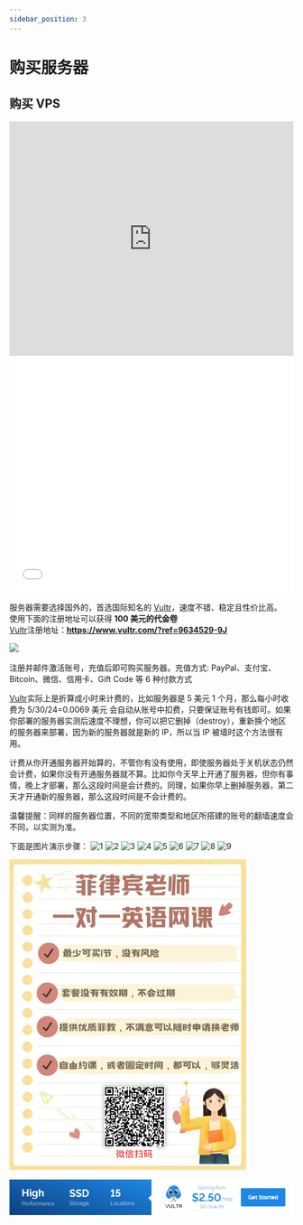 ```yaml
---
sidebar_position: 3
---
```


# 购买服务器

## 购买 VPS

<iframe width="100%" height="415" src="https://www.youtube.com/embed/XKSbXuAoicc" frameborder="0" allow="autoplay; encrypted-media" allowfullscreen></iframe>
<iframe width="100%" height="415" src="//player.bilibili.com/player.html?aid=26516323&cid=45583188&page=1" scrolling="no" border="0" frameborder="no" framespacing="0" allowfullscreen="true"> </iframe>

服务器需要选择国外的，首选国际知名的 [Vultr](https://www.vultr.com/?ref=9634529-9J)，速度不错、稳定且性价比高。<br />
使用下面的注册地址可以获得 **100 美元的代金卷**<br />
[Vultr](https://www.vultr.com/?ref=9634529-9J)注册地址：**https://www.vultr.com/?ref=9634529-9J**

<!-- <a href="https://www.vultr.com/?ref=9634529-9J">![](./images/banner_1.png)</a> -->

<a href="https://www.vultr.com/?ref=9634529-9J">![](https://www.vultr.com/media/banner_1.png)</a>

注册并邮件激活账号，充值后即可购买服务器。充值方式: PayPal、支付宝、Bitcoin、微信、信用卡、Gift Code 等 6 种付款方式

[Vultr](https://www.vultr.com/?ref=9634529-9J)实际上是折算成小时来计费的，比如服务器是 5 美元 1 个月，那么每小时收费为 5/30/24=0.0069 美元 会自动从账号中扣费，只要保证账号有钱即可。如果你部署的服务器实测后速度不理想，你可以把它删掉（destroy），重新换个地区的服务器来部署，因为新的服务器就是新的 IP，所以当 IP 被墙时这个方法很有用。

计费从你开通服务器开始算的，不管你有没有使用，即使服务器处于关机状态仍然会计费，如果你没有开通服务器就不算。比如你今天早上开通了服务器，但你有事情，晚上才部署，那么这段时间是会计费的。同理，如果你早上删掉服务器，第二天才开通新的服务器，那么这段时间是不会计费的。

温馨提醒：同样的服务器位置，不同的宽带类型和地区所搭建的账号的翻墙速度会不同，以实测为准。

下面是图片演示步骤：
![1](https://i.imgur.com/QuQEHCn.png)
![2](https://i.imgur.com/G4UGPSl.png)
![3](https://i.imgur.com/dZl1mWK.png)
![4](https://i.imgur.com/FkC49xK.png)
![5](https://i.imgur.com/RTtSZGe.png)
![6](https://i.imgur.com/2CT7SSi.png)
![7](https://i.imgur.com/JIB0X1L.png)
![8](https://i.imgur.com/zAUdJFz.png)
![9](https://i.imgur.com/2MJsM0I.png)

<img src="https://raw.githubusercontent.com/darrenliuwei/darrenliuwei/main/online_class.png" width="420" />

<a href="https://www.vultr.com/?ref=9634529-9J">![](./images/banner_1.png)</a>
